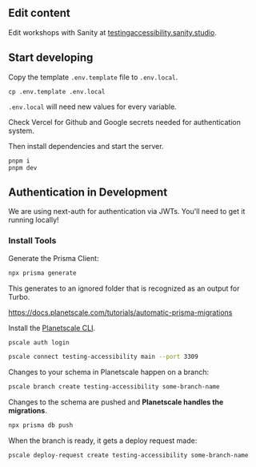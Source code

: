 ## Edit content

Edit workshops with Sanity at [testingaccessibility.sanity.studio](https://testingaccessibility.sanity.studio/).

## Start developing

Copy the template `.env.template` file to `.env.local`.

```shell
cp .env.template .env.local
```

`.env.local` will need new values for every variable.

Check Vercel for Github and Google secrets needed for authentication system.

Then install dependencies and start the server.

```shell
pnpm i
pnpm dev
```

## Authentication in Development

We are using next-auth for authentication via JWTs. You'll need to get it running locally!

### Install Tools

Generate the Prisma Client:

```bash
npx prisma generate
```

This generates to an ignored folder that is recognized as an output for Turbo.

https://docs.planetscale.com/tutorials/automatic-prisma-migrations

Install the [Planetscale CLI](https://github.com/planetscale/cli).

```bash
pscale auth login
```

```bash
pscale connect testing-accessibility main --port 3309
```

Changes to your schema in Planetscale happen on a branch:

```bash
pscale branch create testing-accessibility some-branch-name
```

Changes to the schema are pushed and **Planetscale handles the migrations**.

```bash
npx prisma db push
```

When the branch is ready, it gets a deploy request made:

```bash
pscale deploy-request create testing-accessibility some-branch-name
```


